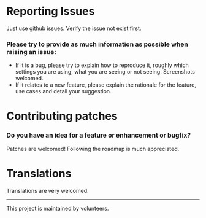 # Reporting Issues

Just use github issues. Verify the issue not exist first.

### Please try to provide as much information as possible when raising an issue:

- If it is a bug, please try to explain how to reproduce it, roughly which settings you are using, what you are seeing or not seeing. Screenshots welcomed.
- If it relates to a new feature, please explain the rationale for the feature, use cases and detail your suggestion.

# Contributing patches

### Do you have an idea for a feature or enhancement or bugfix?

Patches are welcomed! Following the roadmap is much appreciated.

# Translations

Translations are very welcomed. 

---

This project is maintained by volunteers.

